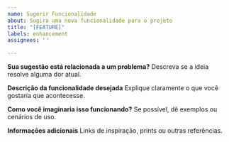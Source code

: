 ```yaml
---
name: Sugerir Funcionalidade
about: Sugira uma nova funcionalidade para o projeto
title: "[FEATURE]"
labels: enhancement
assignees: ''

---
```


**Sua sugestão está relacionada a um problema?**
Descreva se a ideia resolve alguma dor atual.

**Descrição da funcionalidade desejada**
Explique claramente o que você gostaria que acontecesse.

**Como você imaginaria isso funcionando?**
Se possível, dê exemplos ou cenários de uso.

**Informações adicionais**
Links de inspiração, prints ou outras referências.
